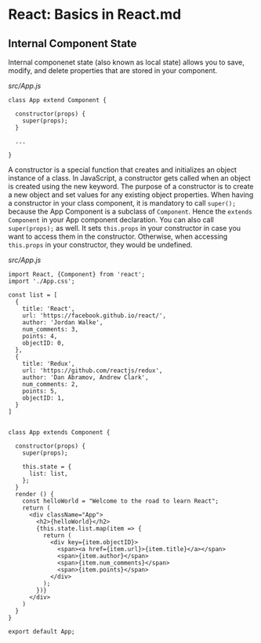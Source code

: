 # React: Basics in React.md

## Internal Component State

Internal componenet state (also known as local state) allows you to save, modify, and delete properties that are stored in your component.

_src/App.js_
```
class App extend Component {

  constructor(props) {
    super(props);
  }

  ...
  
}
```

A constructor is a special function that creates and initializes an object instance of a class. In JavaScript, a constructor gets called when an object is created using the new keyword. The purpose of a constructor is to create a new object and set values for any existing object properties.
When having a constructor in your class component, it is mandatory to call `super();` because the App Component is a subclass of `Component`. Hence the `extends Component` in your App component declaration.
You can also call `super(props);` as well. It sets `this.props` in your constructor in case you want to access them in the constructor. Otherwise, when accessing `this.props` in your constructor, they would be undefined.

_src/App.js_
```
import React, {Component} from 'react';
import './App.css';

const list = [
  {
    title: 'React',
    url: 'https://facebook.github.io/react/',
    author: 'Jordan Walke',
    num_comments: 3,
    points: 4,
    objectID: 0,
  },
  {
    title: 'Redux',
    url: 'https://github.com/reactjs/redux',
    author: 'Dan Abramov, Andrew Clark',
    num_comments: 2,
    points: 5,
    objectID: 1,
  }
]


class App extends Component {

  constructor(props) {
    super(props);

    this.state = {
      list: list,
    };
  }
  render () {
    const helloWorld = "Welcome to the road to learn React";
    return (
      <div className="App">
        <h2>{helloWorld}</h2>
        {this.state.list.map(item => { 
          return (
            <div key={item.objectID}>
              <span><a href={item.url}>{item.title}</a></span>
              <span>{item.author}</span>              
              <span>{item.num_comments}</span>
              <span>{item.points}</span>
            </div>
          );
        })}
      </div>
    )
  }
}

export default App;
```


